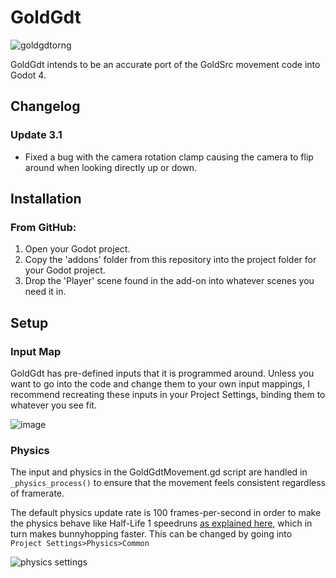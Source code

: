 # GoldGdt
![goldgdtorng](https://github.com/ratmarrow/GoldGdt/assets/155324574/f1d5fdaf-40c7-443f-a8c5-f41cb487ecc0)

GoldGdt intends to be an accurate port of the GoldSrc movement code into Godot 4.

## Changelog

### Update 3.1
- Fixed a bug with the camera rotation clamp causing the camera to flip around when looking directly up or down.

## Installation

### From GitHub:
1. Open your Godot project.
2. Copy the 'addons' folder from this repository into the project folder for your Godot project.
3. Drop the 'Player' scene found in the add-on into whatever scenes you need it in.

## Setup

### Input Map

GoldGdt has pre-defined inputs that it is programmed around. Unless you want to go into the code and change them to your own input mappings, I recommend recreating these inputs in your Project Settings, binding them to whatever you see fit.

![image](https://github.com/ratmarrow/GoldGdt/assets/155324574/b9d3efcd-f289-4f23-8bd3-1486063fcf2a)


### Physics

The input and physics in the GoldGdtMovement.gd script are handled in `_physics_process()` to ensure that the movement feels consistent regardless of framerate.

The default physics update rate is 100 frames-per-second in order to make the physics behave like Half-Life 1 speedruns [as explained here](https://wiki.sourceruns.org/wiki/FPS_Effects), which in turn makes bunnyhopping faster. This can be changed by going into `Project Settings>Physics>Common`

![physics settings](https://github.com/ratmarrow/GoldGdt/assets/155324574/a0425b64-53ac-41d9-a086-19733971de95)
